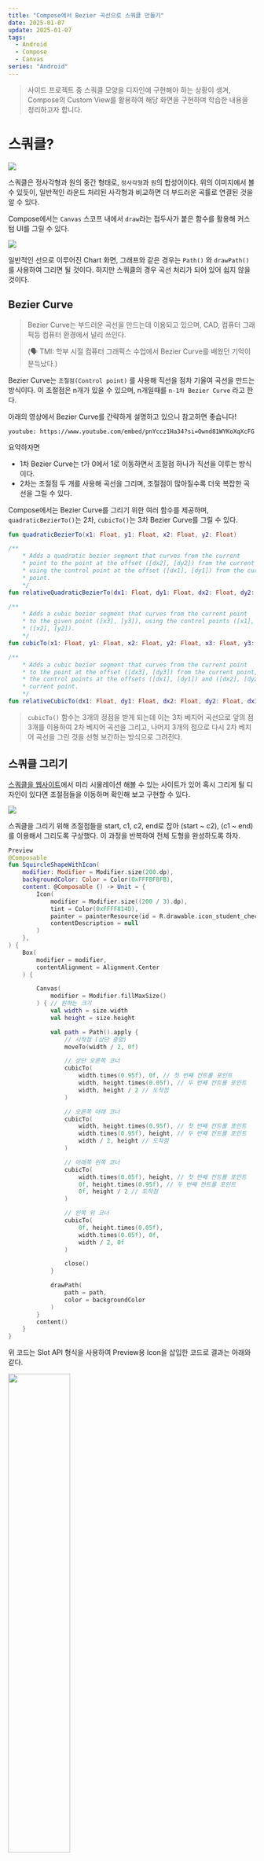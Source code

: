 ```yaml
---
title: "Compose에서 Bezier 곡선으로 스쿼클 만들기"
date: 2025-01-07
update: 2025-01-07
tags:
  - Android
  - Compose
  - Canvas
series: "Android"
---
```

> 사이드 프로젝트 중 스쿼클 모양을 디자인에 구현해야 하는 상황이 생겨, Compose의 Custom View를 활용하여 해당 화면을 구현하며 학습한 내용을 정리하고자 합니다.

# 스쿼클?
<img src = "squircle-and-round-image.png">

스쿼클은 정사각형과 원의 중간 형태로, `정사각형`과 `원`의 합성어이다. 위의 이미지에서 볼 수 있듯이, 일반적인 라운드 처리된 사각형과 비교하면 더 부드러운 곡률로 연결된 것을 알 수 있다.

Compose에서는 `Canvas` 스코프 내에서 `draw`라는 접두사가 붙은 함수를 활용해 커스텀 UI를 그릴 수 있다.

<img src = "canvas-draw-functions.png">

일반적인 선으로 이루어진 Chart 화면, 그래프와 같은 경우는 `Path()` 와 `drawPath()` 를 사용하여 그리면 될 것이다. 하지만 스쿼클의 경우 곡선 처리가 되어 있어 쉽지 않을 것이다.

## Bezier Curve
> Bezier Curve는 부드러운 곡선을 만드는데 이용되고 있으며, CAD, 컴퓨터 그래픽등 컴퓨터 환경에서 널리 쓰인다.
>
> (🗣️ TMI: 학부 시절 컴퓨터 그래픽스 수업에서 Bezier Curve를 배웠던 기억이 문득났다.)

Bezier Curve는 `조절점(Control point)` 를 사용해 직선을 점차 기울여 곡선을 만드는 방식이다. 이 조절점은 n개가 있을 수 있으며, n개일때를 `n-1차 Bezier Curve` 라고 한다.

아래의 영상에서 Bezier Curve를 간략하게 설명하고 있으니 참고하면 좋습니다!

`youtube: https://www.youtube.com/embed/pnYccz1Ha34?si=Ownd81WYKoXqXcFG`

요약하자면
- 1차 Bezier Curve는 t가 0에서 1로 이동하면서 조절점 하나가 직선을 이루는 방식이다.
- 2차는 조절점 두 개를 사용해 곡선을 그리며, 조절점이 많아질수록 더욱 복잡한 곡선을 그릴 수 있다.

Compose에서는 Bezier Curve를 그리기 위한 여러 함수를 제공하며, `quadraticBezierTo()`는 2차, `cubicTo()`는 3차 Bezier Curve를 그릴 수 있다.

```kotlin
fun quadraticBezierTo(x1: Float, y1: Float, x2: Float, y2: Float)

/**
    * Adds a quadratic bezier segment that curves from the current
    * point to the point at the offset ([dx2], [dy2]) from the current point,
    * using the control point at the offset ([dx1], [dy1]) from the current
    * point.
    */
fun relativeQuadraticBezierTo(dx1: Float, dy1: Float, dx2: Float, dy2: Float)

/**
    * Adds a cubic bezier segment that curves from the current point
    * to the given point ([x3], [y3]), using the control points ([x1], [y1]) and
    * ([x2], [y2]).
    */
fun cubicTo(x1: Float, y1: Float, x2: Float, y2: Float, x3: Float, y3: Float)

/**
    * Adds a cubic bezier segment that curves from the current point
    * to the point at the offset ([dx3], [dy3]) from the current point, using
    * the control points at the offsets ([dx1], [dy1]) and ([dx2], [dy2]) from the
    * current point.
    */
fun relativeCubicTo(dx1: Float, dy1: Float, dx2: Float, dy2: Float, dx3: Float, dy3: Float)
```

> `cubicTo()` 함수는 3개의 정점을 받게 되는데 이는 3차 베지어 곡선으로 앞의 점 3개를 이용하여 2차 베지어 곡선을 그리고, 나머지 3개의 점으로 다시 2차 베지어 곡선을 그린 것을 선형 보간하는 방식으로 그려진다.

## 스쿼클 그리기

[스쿼클을 웹사이트](https://cubic-bezier.com/#.17,.67,.83,.67)에서 미리 시물레이션 해볼 수 있는 사이트가 있어 혹시 그리게 될 디자인이 있다면 조절점들을 이동하며 확인해 보고 구현할 수 있다.

<img src = "squircle-my-design.png">

스쿼클을 그리기 위해 조절점들을 start, c1, c2, end로 잡아 (start ~ c2), (c1 ~ end) 를 이용해서 그리도록 구상했다. 이 과정을 반복하여 전체 도형을 완성하도록 하자.


```kotlin
Preview
@Composable
fun SquircleShapeWithIcon(
    modifier: Modifier = Modifier.size(200.dp),
    backgroundColor: Color = Color(0xFFFBFBFB),
    content: @Composable () -> Unit = {
        Icon(
            modifier = Modifier.size((200 / 3).dp),
            tint = Color(0xFFFF814D),
            painter = painterResource(id = R.drawable.icon_student_check),
            contentDescription = null
        )
    },
) {
    Box(
        modifier = modifier,
        contentAlignment = Alignment.Center
    ) {

        Canvas(
            modifier = Modifier.fillMaxSize()
        ) { // 원하는 크기
            val width = size.width
            val height = size.height

            val path = Path().apply {
                // 시작점 (상단 중앙)
                moveTo(width / 2, 0f)

                // 상단 오른쪽 코너
                cubicTo(
                    width.times(0.95f), 0f, // 첫 번째 컨트롤 포인트
                    width, height.times(0.05f), // 두 번째 컨트롤 포인트
                    width, height / 2 // 도착점
                )

                // 오른쪽 아래 코너
                cubicTo(
                    width, height.times(0.95f), // 첫 번째 컨트롤 포인트
                    width.times(0.95f), height, // 두 번째 컨트롤 포인트
                    width / 2, height // 도착점
                )

                // 아래쪽 왼쪽 코너
                cubicTo(
                    width.times(0.05f), height, // 첫 번째 컨트롤 포인트
                    0f, height.times(0.95f), // 두 번째 컨트롤 포인트
                    0f, height / 2 // 도착점
                )

                // 왼쪽 위 코너
                cubicTo(
                    0f, height.times(0.05f),
                    width.times(0.05f), 0f,
                    width / 2, 0f
                )

                close()
            }

            drawPath(
                path = path,
                color = backgroundColor
            )
        }
        content()
    }
}
```
위 코드는 Slot API 형식을 사용하여 Preview용 Icon을 삽입한 코드로 결과는 아래와 같다.

<img src="design-preview.png" width="50%">

# References
- [https://namu.wiki](https://namu.wiki/w/%EB%B2%A0%EC%A7%80%EC%97%90%20%EA%B3%A1%EC%84%A0)
- [https://cubic-bezier.com/#.17,.67,.83,.67](https://cubic-bezier.com/#.17,.67,.83,.67)
- [https://charlezz.com/?p=46274](https://charlezz.com/?p=46274)
- [https://woongsios.tistory.com/70](https://woongsios.tistory.com/70)
- [https://www.youtube.com/watch?v=pnYccz1Ha34](https://www.youtube.com/watch?v=pnYccz1Ha34)
